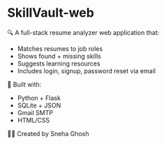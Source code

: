 # SkillVault-web

🔍 A full-stack resume analyzer web application that:

- Matches resumes to job roles
- Shows found + missing skills
- Suggests learning resources
- Includes login, signup, password reset via email

🚀 Built with:
- Python + Flask
- SQLite + JSON
- Gmail SMTP
- HTML/CSS

👩‍💻 Created by Sneha Ghosh
